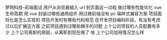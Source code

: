 梦网科技-前端面试
用户从浏览器输入 url 到页面这一过程
做过哪些性能优化
vue 生命周期
用 vue 封装过哪些通用组件
用过微前端没有
pc 端样式兼容方案
项目国际化是怎么实现的
项目开发时有哪些代码规范
在开发项目编码阶段，有没有考虑过以后扩展这方面
之前项目遇到过哪些棘手的问题
上个公司项目的人员配置有多少
上个公司离职的原因，从离职到现在做了
啥
上个公司加班情况怎么样
